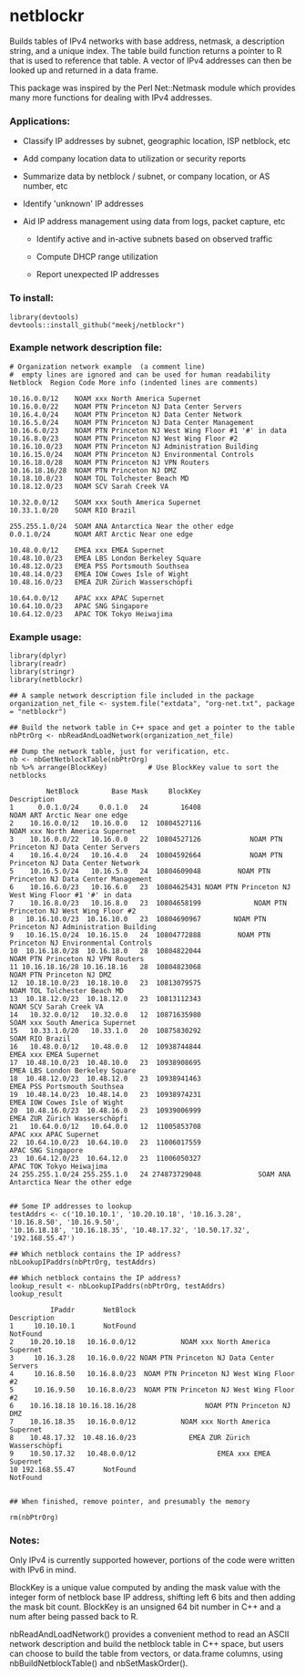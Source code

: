 # netblockr

Builds tables of IPv4 networks with base address, netmask, a
description string, and a unique index. The table build
function returns a pointer to R that is used to reference
that table. A vector of IPv4 addresses can then be looked up
and returned in a data frame.

This package was inspired by the Perl Net::Netmask module which provides many more functions for dealing with IPv4 addresses.

### Applications:

* Classify IP addresses by subnet, geographic location, ISP netblock, etc

* Add company location data to utilization or security reports

* Summarize data by netblock / subnet, or company location, or AS number, etc

* Identify 'unknown' IP addresses

* Aid IP address management using data from logs, packet capture, etc

  * Identify active and in-active subnets based on observed traffic

  * Compute DHCP range utilization

  * Report unexpected IP addresses


### To install: 

    library(devtools)
    devtools::install_github("meekj/netblockr")
	

### Example network description file:

	# Organization network example  (a comment line)
	#  empty lines are ignored and can be used for human readability
	Netblock  Region Code More info (indented lines are comments)

	10.16.0.0/12    NOAM xxx North America Supernet
	10.16.0.0/22    NOAM PTN Princeton NJ Data Center Servers
	10.16.4.0/24    NOAM PTN Princeton NJ Data Center Network
	10.16.5.0/24    NOAM PTN Princeton NJ Data Center Management
	10.16.6.0/23    NOAM PTN Princeton NJ West Wing Floor #1 '#' in data
	10.16.8.0/23    NOAM PTN Princeton NJ West Wing Floor #2
	10.16.10.0/23   NOAM PTN Princeton NJ Administration Building
	10.16.15.0/24   NOAM PTN Princeton NJ Environmental Controls
	10.16.18.0/28   NOAM PTN Princeton NJ VPN Routers
	10.16.18.16/28  NOAM PTN Princeton NJ DMZ
	10.18.10.0/23   NOAM TOL Tolchester Beach MD
	10.18.12.0/23   NOAM SCV Sarah Creek VA

	10.32.0.0/12    SOAM xxx South America Supernet
	10.33.1.0/20    SOAM RIO Brazil

    255.255.1.0/24  SOAM ANA Antarctica Near the other edge
    0.0.1.0/24      NOAM ART Arctic Near one edge

	10.48.0.0/12    EMEA xxx EMEA Supernet
	10.48.10.0/23   EMEA LBS London Berkeley Square
	10.48.12.0/23   EMEA PSS Portsmouth Southsea
	10.48.14.0/23   EMEA IOW Cowes Isle of Wight
	10.48.16.0/23   EMEA ZUR Zürich Wasserschöpfi

	10.64.0.0/12    APAC xxx APAC Supernet
	10.64.10.0/23   APAC SNG Singapore
	10.64.12.0/23   APAC TOK Tokyo Heiwajima


### Example usage:

	library(dplyr)
	library(readr)
	library(stringr)
	library(netblockr)

	## A sample network description file included in the package
	organization_net_file <- system.file("extdata", "org-net.txt", package = "netblockr")

	## Build the network table in C++ space and get a pointer to the table
	nbPtrOrg <- nbReadAndLoadNetwork(organization_net_file)

	## Dump the network table, just for verification, etc.
	nb <- nbGetNetblockTable(nbPtrOrg)
	nb %>% arrange(BlockKey)          # Use BlockKey value to sort the netblocks

             NetBlock        Base Mask     BlockKey                                          Description
	1      0.0.1.0/24     0.0.1.0   24        16408                        NOAM ART Arctic Near one edge
	2    10.16.0.0/12   10.16.0.0   12  10804527116                      NOAM xxx North America Supernet
	3    10.16.0.0/22   10.16.0.0   22  10804527126            NOAM PTN Princeton NJ Data Center Servers
	4    10.16.4.0/24   10.16.4.0   24  10804592664            NOAM PTN Princeton NJ Data Center Network
	5    10.16.5.0/24   10.16.5.0   24  10804609048         NOAM PTN Princeton NJ Data Center Management
	6    10.16.6.0/23   10.16.6.0   23  10804625431 NOAM PTN Princeton NJ West Wing Floor #1 '#' in data
	7    10.16.8.0/23   10.16.8.0   23  10804658199             NOAM PTN Princeton NJ West Wing Floor #2
	8   10.16.10.0/23  10.16.10.0   23  10804690967        NOAM PTN Princeton NJ Administration Building
	9   10.16.15.0/24  10.16.15.0   24  10804772888         NOAM PTN Princeton NJ Environmental Controls
	10  10.16.18.0/28  10.16.18.0   28  10804822044                    NOAM PTN Princeton NJ VPN Routers
	11 10.16.18.16/28 10.16.18.16   28  10804823068                            NOAM PTN Princeton NJ DMZ
	12  10.18.10.0/23  10.18.10.0   23  10813079575                         NOAM TOL Tolchester Beach MD
	13  10.18.12.0/23  10.18.12.0   23  10813112343                              NOAM SCV Sarah Creek VA
	14   10.32.0.0/12   10.32.0.0   12  10871635980                      SOAM xxx South America Supernet
	15   10.33.1.0/20   10.33.1.0   20  10875830292                                      SOAM RIO Brazil
	16   10.48.0.0/12   10.48.0.0   12  10938744844                               EMEA xxx EMEA Supernet
	17  10.48.10.0/23  10.48.10.0   23  10938908695                      EMEA LBS London Berkeley Square
	18  10.48.12.0/23  10.48.12.0   23  10938941463                         EMEA PSS Portsmouth Southsea
	19  10.48.14.0/23  10.48.14.0   23  10938974231                         EMEA IOW Cowes Isle of Wight
	20  10.48.16.0/23  10.48.16.0   23  10939006999                        EMEA ZUR Zürich Wasserschöpfi
	21   10.64.0.0/12   10.64.0.0   12  11005853708                               APAC xxx APAC Supernet
	22  10.64.10.0/23  10.64.10.0   23  11006017559                                   APAC SNG Singapore
	23  10.64.12.0/23  10.64.12.0   23  11006050327                             APAC TOK Tokyo Heiwajima
	24 255.255.1.0/24 255.255.1.0   24 274873729048              SOAM ANA Antarctica Near the other edge


	## Some IP addresses to lookup
	testAddrs <- c('10.10.10.1', '10.20.10.18', '10.16.3.28', '10.16.8.50', '10.16.9.50',
	'10.16.18.18', '10.16.18.35', '10.48.17.32', '10.50.17.32', '192.168.55.47')

	## Which netblock contains the IP address?
	nbLookupIPaddrs(nbPtrOrg, testAddrs)

    ## Which netblock contains the IP address?
    lookup_result <- nbLookupIPaddrs(nbPtrOrg, testAddrs)
    lookup_result

              IPaddr       NetBlock                               Description
	1     10.10.10.1       NotFound                                  NotFound
	2    10.20.10.18   10.16.0.0/12           NOAM xxx North America Supernet
	3     10.16.3.28   10.16.0.0/22 NOAM PTN Princeton NJ Data Center Servers
	4     10.16.8.50   10.16.8.0/23  NOAM PTN Princeton NJ West Wing Floor #2
	5     10.16.9.50   10.16.8.0/23  NOAM PTN Princeton NJ West Wing Floor #2
	6    10.16.18.18 10.16.18.16/28                 NOAM PTN Princeton NJ DMZ
	7    10.16.18.35   10.16.0.0/12           NOAM xxx North America Supernet
	8    10.48.17.32  10.48.16.0/23             EMEA ZUR Zürich Wasserschöpfi
	9    10.50.17.32   10.48.0.0/12                    EMEA xxx EMEA Supernet
	10 192.168.55.47       NotFound                                  NotFound


    ## When finished, remove pointer, and presumably the memory

    rm(nbPtrOrg)

### Notes:

Only IPv4 is currently supported however, portions of the code were written with IPv6 in mind.

BlockKey is a unique value computed by anding the mask value with the
integer form of netblock base IP address, shifting left 6 bits and
then adding the mask bit count. BlockKey is an unsigned 64 bit number in C++ and a num after being passed back to R.

nbReadAndLoadNetwork() provides a convenient method to read an ASCII
network description and build the netblock table in C++ space, but
users can choose to build the table from vectors, or data.frame columns, using
nbBuildNetblockTable() and nbSetMaskOrder().
